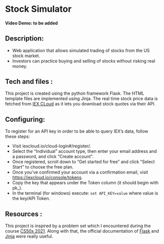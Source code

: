 # Stock Simulator

#### Video Demo: to be added

## Description:
* Web application that allows simulated trading of stocks from the US stock market. 
* Investors can practice buying and selling of stocks without risking real money.

## Tech and files :
This project is created using the python framework Flask.
The HTML template files are implemented using Jinja.
The real time stock price data is fetched from [IEX CLoud](https://iexcloud.io/) as it lets you download stock quotes via their API.

## Configuring:
To register for an API key in order to be able to query IEX’s data, follow these steps:

* Visit iexcloud.io/cloud-login#/register/.
* Select the “Individual” account type, then enter your email address and a password, and click “Create account”.
* Once registered, scroll down to “Get started for free” and click “Select Start” to choose the free plan.
* Once you’ve confirmed your account via a confirmation email, visit https://iexcloud.io/console/tokens.
* Copy the key that appears under the Token column (it should begin with pk_).
* In the terminal (for windows) execute: `set API_KEY=value` where value is the key/API Token.

## Resources : 
This project is inspired by a problem set which I encountered during the course [CS50x 2021](https://cs50.harvard.edu/x/2021/).
Along with that, the official documentation of [Flask](https://flask.palletsprojects.com/en/1.1.x/quickstart/) and [Jinja](https://jinja.palletsprojects.com/en/2.11.x/templates/) were really useful.